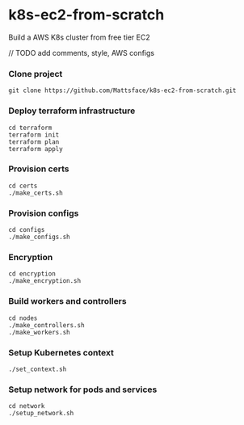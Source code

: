 # k8s-ec2-from-scratch
Build a AWS K8s cluster from free tier EC2

// TODO add comments, style, AWS configs



### Clone project
```
git clone https://github.com/Mattsface/k8s-ec2-from-scratch.git
```

### Deploy terraform infrastructure
```
cd terraform
terraform init
terraform plan
terraform apply
```

### Provision certs
```
cd certs
./make_certs.sh
```

### Provision configs
```
cd configs
./make_configs.sh
```

### Encryption 
```
cd encryption
./make_encryption.sh
```

### Build workers and controllers
```
cd nodes
./make_controllers.sh
./make_workers.sh
```

### Setup Kubernetes context
```
./set_context.sh
```

### Setup network for pods and services
```
cd network
./setup_network.sh
```
